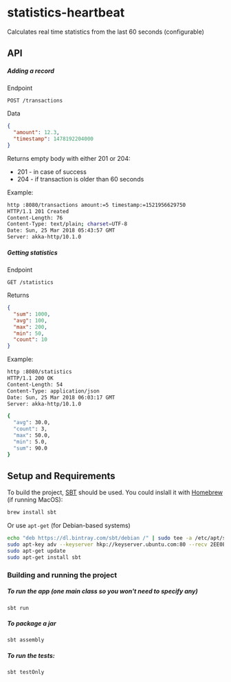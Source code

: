 # statistics-heartbeat

Calculates​ ​real time​ ​statistic​s ​from​ ​the​ ​last​ ​60​ ​seconds (configurable)

## API
##### Adding a record
Endpoint
```
POST​ ​/transactions
```
Data
```json
{
  ​​​​​​​​​​​​​"amount":​ ​12.3,
  ​"timestamp":​ ​1478192204000
}
```
Returns empty​ ​body​ ​with​ ​either​ ​201​ ​or​ ​204:
* 201​ ​-​ ​in​ ​case​ ​of​ ​success
* 204​ ​-​ ​if​ ​transaction​ ​is​ ​older​ ​than​ ​60​ ​seconds

Example:
```bash
http :8080/transactions amount:=5 timestamp:=1521956629750
HTTP/1.1 201 Created
Content-Length: 76
Content-Type: text/plain; charset=UTF-8
Date: Sun, 25 Mar 2018 05:43:57 GMT
Server: akka-http/10.1.0
```

##### Getting statistics
Endpoint
```
GET​ ​/statistics
```
Returns
```json
{
  "sum":​ ​1000,
  "avg":​ ​100,
  "max":​ ​200,​
  "min":​ ​50,
  "count":​ ​10
}
```

Example:
```bash
http :8080/statistics                                      
HTTP/1.1 200 OK
Content-Length: 54
Content-Type: application/json
Date: Sun, 25 Mar 2018 06:03:17 GMT
Server: akka-http/10.1.0

{
  "avg": 30.0,
  "count": 3,
  "max": 50.0,
  "min": 5.0,
  "sum": 90.0
}
```
## Setup and Requirements

To build the project, [SBT](https://github.com/sbt/sbt) should be used. You could inslall it with [Homebrew](https://github.com/Homebrew/brew) (if running MacOS):
```bash
brew install sbt
```
Or use `apt-get` (for Debian-based systems)
```bash
echo "deb https://dl.bintray.com/sbt/debian /" | sudo tee -a /etc/apt/sources.list.d/sbt.list
sudo apt-key adv --keyserver hkp://keyserver.ubuntu.com:80 --recv 2EE0EA64E40A89B84B2DF73499E82A75642AC823
sudo apt-get update
sudo apt-get install sbt
```

### Building and running the project
##### To run the app (one main class so you won't need to specify any)
```bash
sbt run
```

##### To package a jar
```bash
sbt assembly
```

##### To run the tests:
```bash
sbt testOnly
```